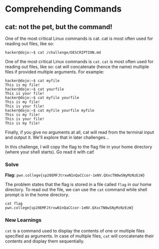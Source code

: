 # Comprehending Commands

## cat: not the pet, but the command!
One of the most critical Linux commands is cat. cat is most often used for reading out files, like so:
```
hacker@dojo:~$ cat /challenge/DESCRIPTION.md
```
One of the most critical Linux commands is `cat`.
`cat` is most often used for reading out files, like so:
cat will concatenate (hence the name) multiple files if provided multiple arguments. For example:
```
hacker@dojo:~$ cat myfile
This is my file!
hacker@dojo:~$ cat yourfile
This is your file!
hacker@dojo:~$ cat myfile yourfile
This is my file!
This is your file!
hacker@dojo:~$ cat myfile yourfile myfile
This is my file!
This is your file!
This is my file!
```
Finally, if you give no arguments at all, cat will read from the terminal input and output it. We'll explore that in later challenges...

In this challenge, I will copy the flag to the flag file in your home directory (where your shell starts). Go read it with cat!



### Solve
**Flag:** `pwn.college{sp20EMFJtrxwN1nQaCCcor-1eNV.QXxcTN0wSNyMzNzEzW}`

The problem states that the flag is stored in a file called `flag` in our home directory. To read out the file, we can use the `cat` command while shell prompt is in the home directory.

```
cat flag
pwn.college{sp20EMFJtrxwN1nQaCCcor-1eNV.QXxcTN0wSNyMzNzEzW}
```

### New Learnings
`cat` is a command used to display the contents of one or multiple files specified as arguments. In case of multiple files, `cat` will concatenate their contents and display them sequentially.

